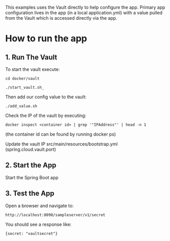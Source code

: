 This examples uses the Vault directly to help configure the app. Primary app configuration lives
in the app (in a local application.yml) with a value pulled from the Vault which is accessed
directly via the app.

# How to run the app

## 1. Run The Vault
To start the vault execute:

    cd docker/vault

    ./start_vault.sh_

Then add our config value to the vault:

    ./add_value.sh
    
Check the IP of the vault by executing:

    docker inspect <container id> | grep '"IPAddress"' | head -n 1
    
(the container id can be found by running docker ps)

Update the vault IP src/main/resources/bootstrap.yml (spring.cloud.vault.port)

    
## 2. Start the App
Start the Spring Boot app

## 3. Test the App
Open a browser and navigate to: 

    http://localhost:8090/sampleserver/v1/secret
    
You should see a response like:

    {secret: "vaultsecret"}
